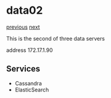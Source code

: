 # data02

[previous](../data01/) [next](../data03/)

This is the second of three data servers

address 172.17.1.90

## Services

  * Cassandra
  * ElasticSearch

